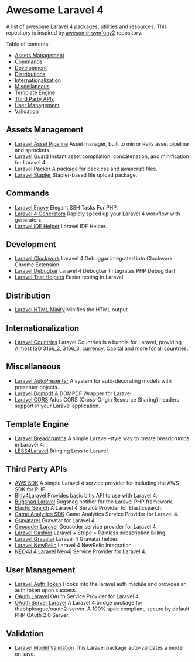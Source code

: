 # Awesome Laravel 4
A list of awesome [Laravel 4](http://laravel.com) packages, utilities and resources. This repository is inspired by 
[awesome-symfony2](https://github.com/EmanueleMinotto/awesome-symfony2/) repository.

Table of contents:
* [Assets Management](#assets-management)
* [Commands](#commands)
* [Development](#development)
* [Distributions](#distributions)
* [Internationalization](#internationalization)
* [Miscellaneous](#miscellaneous)
* [Template Engine](#template-engine)
* [Third Party APIs](#third-party-apis)
* [User Management](#user-management)
* [Validation](#validation)

## Assets Management
* [Laravel Asset Pipeline](https://github.com/CodeSleeve/asset-pipeline) Asset manager, built to mirror Rails asset pipeline and sprockets.
* [Laravel Guard](https://github.com/JeffreyWay/Laravel-Guard) Instant asset compilation, concatenation, and minification for Laravel 4.
* [Laravel Packer](https://github.com/eusonlito/laravel-Packer) A package for pack css and javascript files.
* [Laravel Stapler](https://github.com/CodeSleeve/laravel-stapler) Stapler-based file upload package.


## Commands
* [Laravel Enovy](https://github.com/laravel/envoy) Elegant SSH Tasks For PHP.
* [Laravel 4 Generators](https://github.com/JeffreyWay/Laravel-4-Generators) Rapidly speed up your Laravel 4 workflow with generators.
* [Laravel IDE Helper](https://github.com/barryvdh/laravel-ide-helper) Laravel IDE Helper.


## Development
* [Laravel Clockwork](https://github.com/itsgoingd/clockwork) Laravel 4 Debuggar integrated into Clockwork Chrome Extension.
* [Laravel Debugbar](https://github.com/barryvdh/laravel-debugbar) Laravel 4 Debugbar (Integrates PHP Debug Bar).
* [Laravel Test Helpers](https://github.com/JeffreyWay/Laravel-Test-Helpers) Easier testing in Laravel.

## Distribution
* [Laravel HTML Minify](https://github.com/fitztrev/laravel-html-minify) Minifies the HTML output.

## Internationalization
* [Laravel Countries](https://github.com/webpatser/laravel-countries) Laravel Countries is a bundle for Laravel, providing Almost ISO 3166_2, 3166_3, currency, Capital and more for all countries.

## Miscellaneous
* [Laravel AutoPresenter](https://github.com/ShawnMcCool/laravel-auto-presenter) A system for auto-decorating models with presenter objects.
* [Laravel Dompdf](https://github.com/barryvdh/laravel-dompdf) A DOMPDF Wrapper for Laravel.
* [Laravel CORS](https://github.com/barryvdh/laravel-cors) Adds CORS (Cross-Origin Resource Sharing) headers support in your Laravel application.

## Template Engine
* [Laravel Breadcrumbs](https://github.com/davejamesmiller/laravel-breadcrumbs) A simple Laravel-style way to create breadcrumbs in Laravel 4.
* [LESS4Laravel](https://github.com/jtgrimes/less4laravel) Bringing Less to Laravel.

## Third Party APIs
* [AWS SDK](https://github.com/aws/aws-sdk-php-laravel) A simple Laravel 4 service provider for including the AWS SDK for PHP.
* [Bitly4Laravel](https://github.com/jelovac/bitly4laravel) Provides basic bitly API to use with Laravel 4.
* [Bugsnag Laravel](https://github.com/bugsnag/bugsnag-laravel) Bugsnag notifier for the Laravel PHP framework.
* [Elastic Search](https://github.com/shift31/laravel-elasticsearch) A Laravel 4 Service Provider for Elasticsearch.
* [Game Analytics SDK](https://github.com/artdarek/ga-4-laravel) Game Analytics Service Provider for Laravel 4.
* [Gravatarer](https://github.com/artdarek/gravatarer) Gravatar for Laravel 4.
* [Geocoder Laravel](https://github.com/geocoder-php/GeocoderLaravel) Geocoder service provider for Laravel 4.
* [Laravel Cashier](https://github.com/laravel/cashier) Laravel + Stripe = Painless subscription billing.
* [Laravel Gravatar](https://github.com/thomaswelton/laravel-gravatar) Laravel 4 Gravatar helper.
* [Laravel NewRelic](https://github.com/In-Touch/laravel-newrelic) Laravel 4 NewRelic Integration.
* [NEO4J 4 Laravel](https://github.com/artdarek/neo4j-4-laravel) Neo4j Service Provider for Laravel 4.
 
## User Management
* [Laravel Auth Token](https://github.com/tappleby/laravel-auth-token) Hooks into the laravel auth module and provides an auth token upon success.
* [OAuth Laravel](https://github.com/artdarek/oauth-4-laravel) OAuth Service Provider for Laravel 4.
* [OAuth Server Laravel](https://github.com/lucadegasperi/oauth2-server-laravel) A Laravel 4 bridge package for thephpleague/oauth2-server. A 100% spec compliant, secure by default PHP OAuth 2.0 Server.

## Validation
* [Laravel Model Validation](https://github.com/JeffreyWay/Laravel-Model-Validation) This Laravel package auto-validates a model on save.
